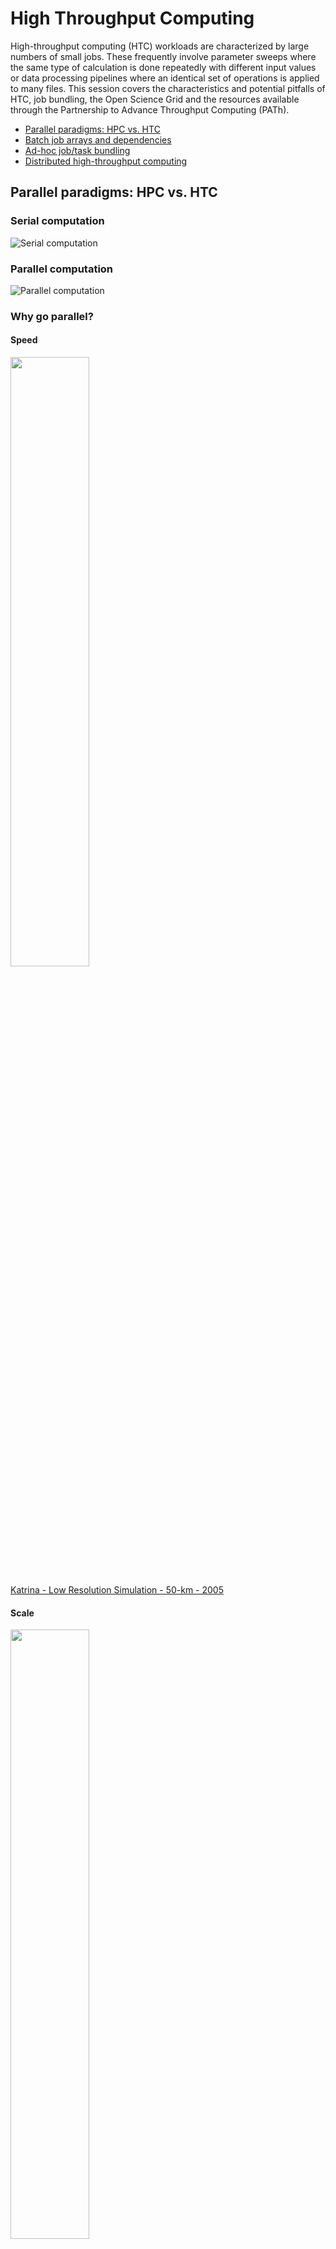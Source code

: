 # High Throughput Computing

High-throughput computing (HTC) workloads are characterized by large numbers of small jobs. These frequently involve parameter sweeps where the same type of calculation is done repeatedly with different input values or data processing pipelines where an identical set of operations is applied to many files. This session covers the characteristics and potential pitfalls of HTC, job bundling, the Open Science Grid and the resources available through the Partnership to Advance Throughput Computing (PATh).

- [Parallel paradigms: HPC vs. HTC](PARALLEL.md)
- [Batch job arrays and dependencies](ARRAYS.md)
- [Ad-hoc job/task bundling](BUNDLING.md)
- [Distributed high-throughput computing](DHTC.md)

## Parallel paradigms: HPC vs. HTC

### Serial computation
![Serial computation](https://hpc.llnl.gov/sites/default/files/styles/with_sidebar_1_up/public/serialProblem.gif)

### Parallel computation
![Parallel computation](https://hpc.llnl.gov/sites/default/files/styles/with_sidebar_1_up/public/parallelProblem.gif)

### Why go parallel?

#### Speed


<img src='https://www.nasa.gov/sites/default/files/geos-5_wspd_2_katrina_0.png' width='50%' height='50%'/>

[Katrina - Low Resolution Simulation - 50-km - 2005](https://www.nasa.gov/sites/default/files/geos-5_wspd_2_katrina_0.png)

#### Scale

<img src='https://www.nasa.gov/sites/default/files/geos-5_wspd_6_katrina_0.png' width='50%' height='50%'/>

[Katrina - High Resolution Simulation - 6.25-km - 2015](https://www.nasa.gov/sites/default/files/geos-5_wspd_6_katrina_0.png)

https://www.nasa.gov/feature/goddard/since-katrina-nasa-advances-storm-models-science


#### Throughput

<img src='https://www.sdsc.edu/assets/images/news_items/PR20210414_IceCube_antineutrino_1280x800.jpg' width='50%' height='50%'/>

[IceCube - Glashow Event](https://www.sdsc.edu/assets/images/news_items/PR20210414_IceCube_antineutrino_1280x800.jpg)

https://www.sdsc.edu/News%20Items/PR20210414_IceCube_antineutrino.html

<img src='https://www.sdsc.edu/assets/images/news_items/PR20191119_GPU_Cloudburst.jpg' width='50%' height='50%'/>

[IceCube - GPU Cloud Burst](https://www.sdsc.edu/assets/images/news_items/PR20191119_GPU_Cloudburst.jpg)

https://www.sdsc.edu/News%20Items/PR20191119_GPU_Cloudburst.html
